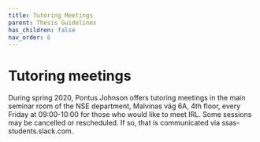 ```yaml
---
title: Tutoring Meetings
parent: Thesis Guidelines
has_children: false
nav_order: 6
---
```


# Tutoring meetings

During spring 2020, Pontus Johnson offers tutoring meetings in the main seminar room of the NSE department, Malvinas väg 6A, 4th floor, every Friday at 09:00-10:00 for those who would like to meet IRL. Some sessions may be cancelled or rescheduled. If so, that is communicated via ssas-students.slack.com. 

